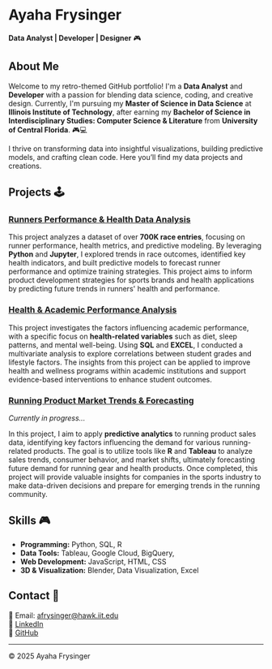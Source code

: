 # Ayaha Frysinger
**Data Analyst | Developer | Designer** 🎮

## About Me
Welcome to my retro-themed GitHub portfolio! I'm a **Data Analyst** and **Developer** with a passion for blending data science, coding, and creative design. Currently, I'm pursuing my **Master of Science in Data Science** at **Illinois Institute of Technology**, after earning my **Bachelor of Science in Interdisciplinary Studies: Computer Science & Literature** from **University of Central Florida**. 🎮💻

I thrive on transforming data into insightful visualizations, building predictive models, and crafting clean code. Here you’ll find my data projects and creations.

## Projects 🕹️

### [Runners Performance & Health Data Analysis](https://github.com/yourusername/runners-analysis)
This project analyzes a dataset of over **700K race entries**, focusing on runner performance, health metrics, and predictive modeling. By leveraging **Python** and **Jupyter**, I explored trends in race outcomes, identified key health indicators, and built predictive models to forecast runner performance and optimize training strategies. This project aims to inform product development strategies for sports brands and health applications by predicting future trends in runners' health and performance.

### [Health & Academic Performance Analysis](https://github.com/yourusername/student-grades-analysis)
This project investigates the factors influencing academic performance, with a specific focus on **health-related variables** such as diet, sleep patterns, and mental well-being. Using **SQL** and **EXCEL**, I conducted a multivariate analysis to explore correlations between student grades and lifestyle factors. The insights from this project can be applied to improve health and wellness programs within academic institutions and support evidence-based interventions to enhance student outcomes.

### [Running Product Market Trends & Forecasting](https://github.com/yourusername/running-product-analysis)
*Currently in progress...*

In this project, I aim to apply **predictive analytics** to running product sales data, identifying key factors influencing the demand for various running-related products. The goal is to utilize tools like **R** and **Tableau** to analyze sales trends, consumer behavior, and market shifts, ultimately forecasting future demand for running gear and health products. Once completed, this project will provide valuable insights for companies in the sports industry to make data-driven decisions and prepare for emerging trends in the running community.



## Skills 🎮
- **Programming:** Python, SQL, R
- **Data Tools:** Tableau, Google Cloud, BigQuery, 
- **Web Development:** JavaScript, HTML, CSS
- **3D & Visualization:** Blender, Data Visualization, Excel

## Contact 📱
📧 Email: afrysinger@hawk.iit.edu  
💼 [LinkedIn](https://linkedin.com/in/ayahafrysinger)  
🐙 [GitHub](https://github.com/afry33)  

---

 
© 2025 Ayaha Frysinger


